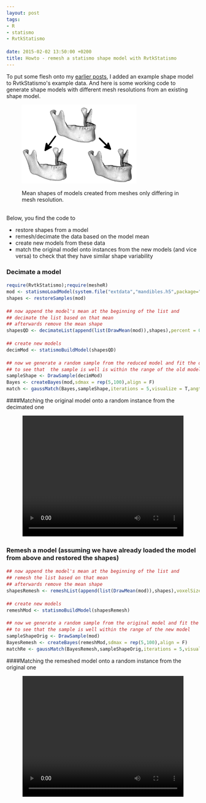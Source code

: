 ```yaml
---
layout: post
tags: 
- R 
- statismo
- RvtkStatismo

date: 2015-02-02 13:50:00 +0200
title: Howto - remesh a statismo shape model with RvtkStatismo
---
```



To put some flesh onto my [earlier posts](/2015/01/30/remeshList/), I added an example shape model to RvtkStatismo's example data. And here is some working code to generate shape models with different mesh resolutions from an existing shape model. <figure class="right">
    <img rel="zoom" src="/resources/images/decimod1.png" alt="origstate" width="300" >
 <figcaption>Mean shapes of models created from meshes only differing in mesh resolution.</figcaption>
</figure> 
</br>Below, you find the code to 
 
 * restore shapes from a model
 * remesh/decimate the data based on the model mean
 * create new models from these data
 * match the original model onto instances from the new models (and vice versa) to check that they have similar shape variability
 
### Decimate a model

```r
require(RvtkStatismo);require(mesheR)
mod <- statismoLoadModel(system.file("extdata","mandibles.h5",package="RvtkStatismo"))
shapes <- restoreSamples(mod)

## now append the model's mean at the beginning of the list and
## decimate the list based on that mean
## afterwards remove the mean shape
shapesQD <- decimateList(append(list(DrawMean(mod)),shapes),percent = 0.4)[-1]

## create new models
decimMod <- statismoBuildModel(shapesQD)

## now we generate a random sample from the reduced model and fit the original model
## to see that  the sample is well is within the range of the old model
sampleShape <- DrawSample(decimMod)
Bayes <- createBayes(mod,sdmax = rep(5,100),align = F)
match <- gaussMatch(Bayes,sampleShape,iterations = 5,visualize = T,angtol = pi/2)

```
####Matching the original model onto a random instance from the decimated one
<center>
<video width="420" height="315" controls> <source src="/resources/videos/decimod.webm" frameborder="0" allowfullscreen> </video>
</center>


### Remesh a model (assuming we have already loaded the model from above and restored the shapes)

```r
## now append the model's mean at the beginning of the list and
## remesh the list based on that mean
## afterwards remove the mean shape
shapesRemesh <- remeshList(append(list(DrawMean(mod)),shapes),voxelSize = 1)[-1]

## create new models
remeshMod <- statismoBuildModel(shapesRemesh)

## now we generate a random sample from the original model and fit the remeshed model
## to see that the sample is well within the range of the new model
sampleShapeOrig <- DrawSample(mod)
BayesRemesh <- createBayes(remeshMod,sdmax = rep(5,100),align = F)
matchRe <- gaussMatch(BayesRemesh,sampleShapeOrig,iterations = 5,visualize = T,angtol = pi/2)


```

####Matching the remeshed model onto a random instance from the original one
<center>
<video width="420" height="315" controls> <source src="/resources/videos/remesh.webm" frameborder="0" allowfullscreen> </video>
</center>
